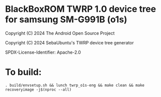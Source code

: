 # BlackBoxROM TWRP 1.0 device tree for samsung SM-G991B (o1s)

Copyright (C) 2024 The Android Open Source Project

Copyright (C) 2024 SebaUbuntu's TWRP device tree generator

SPDX-License-Identifier: Apache-2.0

# To build:

```
. build/envsetup.sh && lunch twrp_o1s-eng && make clean && make recoveryimage -j$(nproc --all)
```
